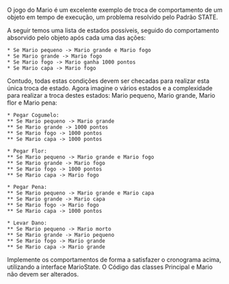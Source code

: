 O jogo do Mario é um excelente exemplo de troca de comportamento de um objeto em tempo de execução, um problema resolvido pelo Padrão STATE. 


A seguir temos uma lista de estados possíveis, seguido do comportamento absorvido pelo objeto após cada uma das ações:

	* Se Mario pequeno -> Mario grande e Mario fogo
	* Se Mario grande -> Mario fogo
	* Se Mario fogo -> Mario ganha 1000 pontos
	* Se Mario capa -> Mario fogo

Contudo, todas estas condições devem ser checadas para realizar esta única troca de estado. Agora imagine o vários estados e a complexidade para realizar a troca destes estados: Mario pequeno, Mario grande, Mario flor e Mario pena:

	* Pegar Cogumelo:
	** Se Mario pequeno -> Mario grande
	** Se Mario grande -> 1000 pontos
	** Se Mario fogo -> 1000 pontos
	** Se Mario capa -> 1000 pontos

	* Pegar Flor:
	** Se Mario pequeno -> Mario grande e Mario fogo
	** Se Mario grande -> Mario fogo
	** Se Mario fogo -> 1000 pontos
	** Se Mario capa -> Mario fogo

	* Pegar Pena:
	** Se Mario pequeno -> Mario grande e Mario capa
	** Se Mario grande -> Mario capa
	** Se Mario fogo -> Mario fogo
	** Se Mario capa -> 1000 pontos

	* Levar Dano:
	** Se Mario pequeno -> Mario morto
	** Se Mario grande -> Mario pequeno
	** Se Mario fogo -> Mario grande
	** Se Mario capa -> Mario grande

Implemente os comportamentos de forma a satisfazer o cronograma acima, utilizando a interface MarioState.
O Código das classes Principal e Mario não devem ser alterados.